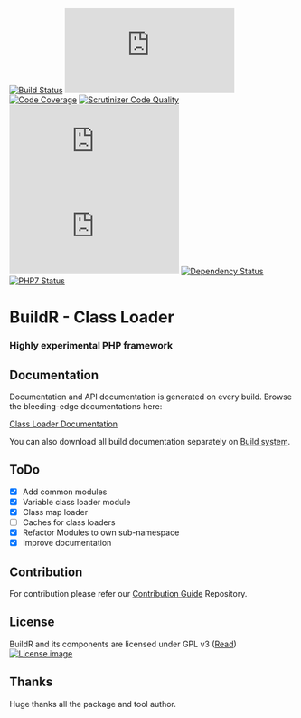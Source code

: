[![Build Status](http://ci.zolli.hu/job/ClassLoader/badge/icon)](http://ci.zolli.hu/job/ClassLoader/)
[![Build Stability](http://status.buildr-framework.io/buildstatus/status_modules.php?jobName=ClassLoader&type=stability)](http://ci.zolli.hu/job/ClassLoader/)
[![Code Coverage](https://scrutinizer-ci.com/g/BuildrPHP/ClassLoader/badges/coverage.png?b=master)](https://scrutinizer-ci.com/g/BuildrPHP/ClassLoader/?branch=master)
[![Scrutinizer Code Quality](https://scrutinizer-ci.com/g/BuildrPHP/ClassLoader/badges/quality-score.png?b=master)](https://scrutinizer-ci.com/g/BuildrPHP/ClassLoader/?branch=master)
[![Test Results](http://status.buildr-framework.io/buildstatus/status_modules.php?jobName=ClassLoader&type=tests)](http://ci.zolli.hu/job/ClassLoader/)
[![CRAP Report](http://status.buildr-framework.io/buildstatus/status_modules.php?jobName=ClassLoader&type=crap)](http://ci.zolli.hu/job/ClassLoader/)
[![Dependency Status](https://www.versioneye.com/user/projects/56772d5d107997003000130f/badge.svg?style=flat)](https://www.versioneye.com/user/projects/56772d5d107997003000130f)
[![PHP7 Status](https://img.shields.io/badge/PHP7-tested-8892BF.svg)](https://github.com/BuildrPHP/ClassLoader)

# BuildR - Class Loader
### Highly experimental PHP framework

## Documentation

Documentation and API documentation is generated on every build. Browse the bleeding-edge documentations here:

[Class Loader Documentation](https://docs.zolli.hu/display/BCCL)

You can also download all build documentation separately on [Build system](https://ci.zolli.hu/job/ClassLoader/).

## ToDo

 - [X] Add common modules
 - [X] Variable class loader module
 - [X] Class map loader
 - [ ] Caches for class loaders
 - [X] Refactor Modules to own sub-namespace
 - [X] Improve documentation

## Contribution

For contribution please refer our [Contribution Guide](https://github.com/BuildrPHP/Coding-Standard) Repository.

## License

BuildR and its components are licensed under GPL v3 ([Read](https://raw.githubusercontent.com/BuildrPHP/ClassLoader/master/LICENSE.md))
[![License image](http://gplv3.fsf.org/gplv3-88x31.png)]()

## Thanks

Huge thanks all the package and tool author.
